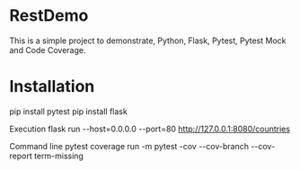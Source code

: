# RestDemo

This is a simple project to demonstrate, Python, Flask, Pytest, Pytest Mock and Code Coverage.

# Installation
pip install pytest
pip install flask

Execution
flask run --host=0.0.0.0 --port=80
http://127.0.0.1:8080/countries

Command line
pytest
coverage run -m pytest -cov --cov-branch --cov-report term-missing
